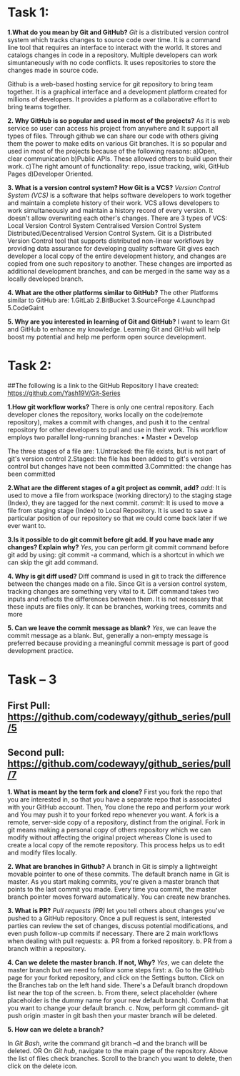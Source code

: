 # Task 1:

**1.What do you mean by Git and GitHub?**
*Git* is a distributed version control system which tracks changes to source code over time. It is a command line tool that requires an interface to interact with the world. It stores and catalogs changes in code in a repository. Multiple developers can work simuntaneously with no code conflicts. It uses repositories to store the changes made in source code.

Github is a web-based hosting service for git repository to bring team together. It is a graphical interface and a development platform created for millions of developers. It provides a platform as a collaborative effort to bring teams together.

**2. Why GitHub is so popular and used in most of the projects?**
As it is web service so user can access his project from anywhere and It support all types of files. Through github we can share our code with others giving them the power to make edits on various Git branches. It is so popular and used in most of the projects because of the following reasons:
a)Open, clear communication
b)Public APIs. These allowed others to build upon their work.
c)The right amount of functionality: repo, issue tracking, wiki, GitHub Pages
d)Developer Oriented.

**3. What is a version control system? How Git is a VCS?**
*Version Control System (VCS)* is a software that helps software developers to work together and maintain a complete history of their work. VCS allows developers to work simultaneously and maintain a history record of every version. It doesn't allow overwriting each other's changes.
There are 3 types of VCS:
Local Version Control System
Centralised Version Control System
Distributed/Decentralised Version Control System. 
Git is a Distributed Version Control tool that supports distributed non-linear workflows by providing data assurance for developing quality software Git gives each developer a local copy of the entire development history, and changes are copied from one such repository to another. These changes are imported as additional development branches, and can be merged in the same way as a locally developed branch.

**4. What are the other platforms similar to GitHub?**
The other Platforms similar to GitHub are:
1.GitLab
2.BitBucket 
3.SourceForge 
4.Launchpad 
5.CodeGaint

**5. Why are you interested in learning of Git and GitHub?**
I want to learn Git and GitHub to enhance my knowledge. Learning Git and GitHub will help boost my potential and help me perform open source development.


# Task 2:

##The following is a link to the GitHub Repository I have created: https://github.com/Yash19V/Git-Series

**1.How git workflow works?**
There is only one central repository. Each developer clones the repository, works locally on the code(remote repository), makes a commit with changes, and push it to the central repository for other developers to pull and use in their work.
This workflow employs two parallel long-running branches:
•	Master
•	Develop

The three stages of a file are:
1.Untracked: the file exists, but is not part of git's version control
2.Staged: the file has been added to git's version control but changes have not been committed
3.Committed: the change has been committed

**2.What are the different stages of a git project as commit, add?**
*add*: It is used to move a file from workspace (working directory) to the staging stage (Index), they are tagged for the next commit.
*commit*: It is used to move a file from staging stage (Index) to Local Repository. It is used to save a particular position of our repository so that we could come back later if we ever want to.

**3.Is it possible to do git commit before git add. If you have made any changes? Explain why?**
*Yes*, you can perform git commit command before git add by using: git commit -a command, which is a shortcut in which we can skip the git add command.

**4. Why is git diff used?**
Diff command is used in git to track the difference between the changes made on a file. Since Git is a version control system, tracking changes are something very vital to it. Diff command takes two inputs and reflects the differences between them. It is not necessary that these inputs are files only. It can be branches, working trees, commits and more

**5. Can we leave the commit message as blank?**
*Yes*, we can leave the commit message as a blank. But, generally a non-empty message is preferred because providing a meaningful commit message is part of good development practice.


# Task – 3
## First Pull: https://github.com/codewayy/github_series/pull/5
## Second pull: https://github.com/codewayy/github_series/pull/7

**1. What is meant by the term fork and clone?**
First you fork the repo that you are interested in, so that you have a separate repo that is associated with your GitHub account. Then, You clone the repo and perform your work and You may push it to your forked repo whenever you want.
A fork is a remote, server-side copy of a repository, distinct from the original. 
Fork in git means making a personal copy of others repository which we can modify without affecting the original project whereas Clone is used to create a local copy of the remote repository. This process helps us to edit and modify files locally.

**2. What are branches in Github?**
A branch in Git is simply a lightweight movable pointer to one of these commits. The default branch name in Git is master. As you start making commits, you're given a master branch that points to the last commit you made. Every time you commit, the master branch pointer moves forward automatically. You can create new branches.

**3. What is PR?**
*Pull requests (PR)* let you tell others about changes you've pushed to a GitHub repository. Once a pull request is sent, interested parties can review the set of changes, discuss potential modifications, and even push follow-up commits if necessary.
There are 2 main workflows when dealing with pull requests:
a. PR from a forked repository.
b. PR from a branch within a repository.

**4. Can we delete the master branch. If not, Why?**
*Yes*, we can delete the master branch but we need to follow some steps first:
a.	Go to the GitHub page for your forked repository, and click on the Settings button. Click on the Branches tab on the left hand side. There's a Default branch dropdown list near the top of the screen.
b.	From there, select placeholder (where placeholder is the dummy name for your new default branch). Confirm that you want to change your default branch.
c.	Now, perform git command- git push origin :master in git bash then your master branch will be deleted.

**5. How can we delete a branch?**

In *Git Bash*, write the command git branch –d <Branch Name> and the branch will be deleted.
	OR 
On *Git hub*, navigate to the main page of the repository. Above the list of files check branches.
Scroll to the branch you want to delete, then click on the delete icon.

